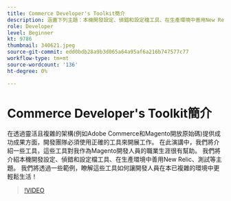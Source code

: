 ```yaml
---
title: Commerce Developer's Toolkit簡介
description: 涵蓋下列主題：本機開發設定、偵錯和設定檔工具、在生產環境中善用New Relic以及測試。
role: Developer
level: Beginner
kt: 9786
thumbnail: 340621.jpeg
source-git-commit: edd0bdb28a9b3d065a64a95af6a216b747577c77
workflow-type: tm+mt
source-wordcount: '136'
ht-degree: 0%

---
```


# Commerce Developer&#39;s Toolkit簡介

在透過靈活且複雜的架構(例如Adobe Commerce和Magento開放原始碼)提供成功成果方面，開發團隊必須使用正確的工具來開展工作。 在此演講中，我們將介紹一些工具，這些工具對我作為Magento開發人員的職業生涯很有幫助。 我們將介紹本機開發設定、偵錯和設定檔工具、在生產環境中善用New Relic、測試等主題。 我們將透過一些範例，瞭解這些工具如何讓開發人員在本已複雜的環境中更輕鬆生活！

>[!VIDEO](https://video.tv.adobe.com/v/340621/?quality=12&learn=on)
